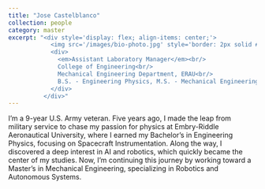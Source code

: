 ```yaml
---
title: "Jose Castelblanco"
collection: people
category: master
excerpt: "<div style='display: flex; align-items: center;'>
            <img src='/images/bio-photo.jpg' style='border: 2px solid #ccc; border-radius: 10px; width: 25%; margin-right: 1rem;'>
            <div>
              <em>Assistant Laboratory Manager</em><br/>
              College of Engineering<br/>
              Mechanical Engineering Department, ERAU<br/>
              B.S. - Engineering Physics, M.S. - Mechanical Engineering
            </div>
          </div>"
---
```


I’m a 9-year U.S. Army veteran. Five years ago, I made the leap from military service to chase my passion for physics at Embry-Riddle Aeronautical University, where I earned my Bachelor’s in Engineering Physics, focusing on Spacecraft Instrumentation. Along the way, I discovered a deep interest in AI and robotics, which quickly became the center of my studies. Now, I’m continuing this journey by working toward a Master’s in Mechanical Engineering, specializing in Robotics and Autonomous Systems.